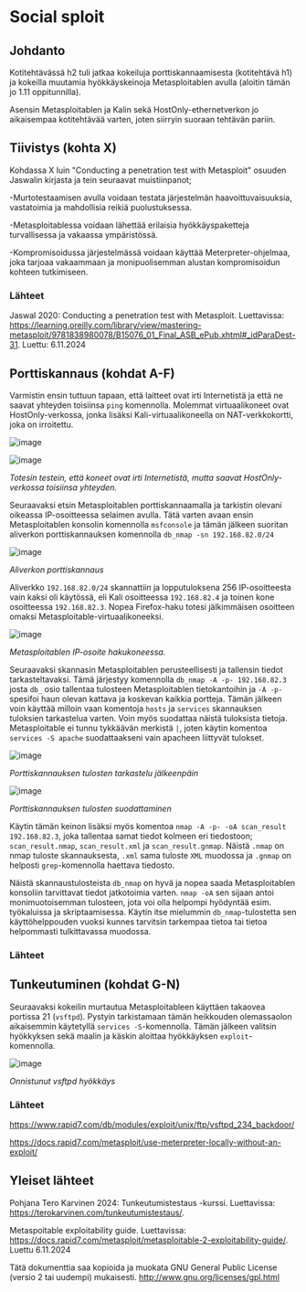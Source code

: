# Social sploit

## Johdanto

Kotitehtävässä h2 tuli jatkaa kokeiluja porttiskannaamisesta (kotitehtävä h1) ja kokeilla muutamia hyökkäyskeinoja Metasploitablen avulla (aloitin tämän jo 1.11 oppitunnilla).

Asensin Metasploitablen ja Kalin sekä HostOnly-ethernetverkon jo aikaisempaa kotitehtävää varten, joten siirryin suoraan tehtävän pariin.

## Tiivistys (kohta X)

Kohdassa X luin "Conducting a penetration test with Metasploit" osuuden Jaswalin kirjasta ja tein seuraavat muistiinpanot;

-Murtotestaamisen avulla voidaan testata järjestelmän haavoittuvaisuuksia, vastatoimia ja mahdollisia reikiä puolustuksessa.

-Metasploitablessa voidaan lähettää erilaisia hyökkäyspaketteja turvallisessa ja vakaassa ympäristössä.

-Kompromisoidussa järjestelmässä voidaan käyttää Meterpreter-ohjelmaa, joka tarjoaa vakaammaan ja monipuolisemman alustan kompromisoidun kohteen tutkimiseen.

### Lähteet

Jaswal 2020: Conducting a penetration test with Metasploit. Luettavissa: https://learning.oreilly.com/library/view/mastering-metasploit/9781838980078/B15076_01_Final_ASB_ePub.xhtml#_idParaDest-31. Luettu: 6.11.2024

## Porttiskannaus (kohdat A-F)

Varmistin ensin tuttuun tapaan, että laitteet ovat irti Internetistä ja että ne saavat yhteyden toisiinsa `ping` komennolla. Molemmat virtuaalikoneet ovat HostOnly-verkossa, jonka lisäksi Kali-virtuaalikoneella on NAT-verkkokortti, joka on irroitettu.

![image](https://github.com/user-attachments/assets/f2a45fd1-2004-48b1-bf73-ef999d3e6b4a)

![image](https://github.com/user-attachments/assets/c3f97317-d817-4b9f-9fa9-b309df1677e5)

_Totesin testein, että koneet ovat irti Internetistä, mutta saavat HostOnly-verkossa toisiinsa yhteyden._

Seuraavaksi etsin Metasploitablen porttiskannaamalla ja tarkistin olevani oikeassa IP-osoitteessa selaimen avulla. Tätä varten avaan ensin Metasploitablen konsolin komennolla `msfconsole` ja tämän jälkeen suoritan aliverkon porttiskannauksen komennolla `db_nmap -sn 192.168.82.0/24`

![image](https://github.com/user-attachments/assets/49d9b573-0d62-43cd-8d61-04c1686fd9a2)

_Aliverkon porttiskannaus_

Aliverkko `192.168.82.0/24` skannattiin ja lopputuloksena 256 IP-osoitteesta vain kaksi oli käytössä, eli Kali osoitteessa `192.168.82.4` ja toinen kone osoitteessa `192.168.82.3`. Nopea Firefox-haku totesi jälkimmäisen osoitteen omaksi Metasploitable-virtuaalikoneeksi.

![image](https://github.com/user-attachments/assets/b5e4c63e-c30a-451a-b11d-1ea532a33242)

_Metasploitablen IP-osoite hakukoneessa._

Seuraavaksi skannasin Metasploitablen perusteellisesti ja tallensin tiedot tarkasteltavaksi. Tämä järjestyy komennolla `db_nmap -A -p- 192.168.82.3` josta `db_` osio tallentaa tulosteen Metasploitablen tietokantoihin ja `-A -p-` spesifoi haun olevan kattava ja koskevan kaikkia portteja. Tämän jälkeen voin käyttää milloin vaan komentoja `hosts` ja `services` skannauksen tuloksien tarkastelua varten. Voin myös suodattaa näistä tuloksista tietoja. Metasploitable ei tunnu tykkäävän merkistä `|`, joten käytin komentoa `services -S apache` suodattaakseni vain apacheen liittyvät tulokset.

![image](https://github.com/user-attachments/assets/80d91c19-1abd-409f-8a49-63f64ae7d25c)

_Porttiskannauksen tulosten tarkastelu jälkeenpäin_

![image](https://github.com/user-attachments/assets/eafd7ac0-f5cf-4545-95e4-d936b4718780)

_Porttiskannauksen tulosten suodattaminen_

Käytin tämän keinon lisäksi myös komentoa `nmap -A -p- -oA scan_result 192.168.82.3`, joka tallentaa samat tiedot kolmeen eri tiedostoon; `scan_result.nmap`, `scan_result.xml` ja `scan_result.gnmap`. Näistä `.nmap` on nmap tuloste skannauksesta, `.xml` sama tuloste `XML` muodossa ja `.gnmap` on helposti `grep`-komennolla haettava tiedosto.

Näistä skannaustulosteista `db_nmap` on hyvä ja nopea saada Metasploitablen konsoliin tarvittavat tiedot jatkotoimia varten. `nmap -oA` sen sijaan antoi monimuotoisemman tulosteen, jota voi olla helpompi hyödyntää esim. työkaluissa ja skriptaamisessa. Käytin itse mielummin `db_nmap`-tulostetta sen käyttöhelppouden vuoksi kunnes tarvitsin tarkempaa tietoa tai tietoa helpommasti tulkittavassa muodossa.

### Lähteet

## Tunkeutuminen (kohdat G-N)

Seuraavaksi kokeilin murtautua Metasploitableen käyttäen takaovea portissa 21 (`vsftpd`). Pystyin tarkistamaan tämän heikkouden olemassaolon aikaisemmin käytetyllä `services -S`-komennolla. Tämän jälkeen valitsin hyökkyksen sekä maalin ja käskin aloittaa hyökkäyksen `exploit`-komennolla.

![image](https://github.com/user-attachments/assets/95bbeb08-bafa-47ed-b5de-82e796431f30)

_Onnistunut vsftpd hyökkäys_



### Lähteet

https://www.rapid7.com/db/modules/exploit/unix/ftp/vsftpd_234_backdoor/

https://docs.rapid7.com/metasploit/use-meterpreter-locally-without-an-exploit/

## Yleiset lähteet

Pohjana Tero Karvinen 2024: Tunkeutumistestaus -kurssi. Luettavissa: https://terokarvinen.com/tunkeutumistestaus/.

Metaspoitable exploitability guide. Luettavissa: https://docs.rapid7.com/metasploit/metasploitable-2-exploitability-guide/. Luettu 6.11.2024

Tätä dokumenttia saa kopioida ja muokata GNU General Public License (versio 2 tai uudempi) mukaisesti. http://www.gnu.org/licenses/gpl.html

